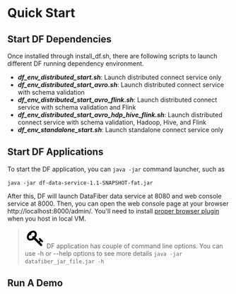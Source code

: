 # Quick Start
## Start DF Dependencies
Once installed through install_df.sh, there are following scripts to launch different DF running dependency environment.
* ***df_env_distributed_start.sh***: Launch distributed connect service only
* ***df_env_distributed_start_avro.sh***: Launch distributed connect service with schema validation 
* ***df_env_distributed_start_avro_flink.sh***: Launch distributed connect service with schema validation and Flink
* ***df_env_distributed_start_avro_hdp_hive_flink.sh***: Launch distributed connect service with schema validation, Hadoop, Hive, and Flink
* ***df_env_standalone_start.sh***: Launch standalone connect service only

## Start DF Applications
To start the DF application, you can ```java -jar``` command launcher, such as 

    java -jar df-data-service-1.1-SNAPSHOT-fat.jar
After this, DF will launch DataFiber data service at 8080 and web console service at 8000. Then, you can open the web console page at your browser http://localhost:8000/admin/. You'll need to install [proper browser plugin](troubleshooting_area.html#Access-Control-Allow-Origin_header_access_is_not_allowed) when you host in local VM.

><img src="image/tip.jpg" width="45" height="45"/> DF application has couple of command line options. You can use -h or --help options to see more details ```java -jar datafiber_jar_file.jar -h```


## Run A Demo